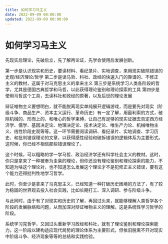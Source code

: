 ```yaml
---
title: 如何学习马主义
date: 2022-09-09 00:00:00
updated: 2022-09-09 00:00:00
---
```


# 如何学习马主义

先现实后理论，先破后立，先了解再论证，先学会使用后发展创新。

第一步是认识现实和历史，要读材料、看纪录片、实地调查，来用现实破除错误的史观/经济理论/哲学
第二步是读马哲、科社、政经的快速入门的靠谱的、不修正主义的教材，这属于对马克思主义的拿来主义
第三步是系统学习人类各阶段的哲学，尤其是德国古典哲学和马哲，以此获得理论鉴别和理论探索的工具
第四步是使用马哲这个工具，去读科社和政经的原著，以及后世的理论发展

辩证唯物主义要想明白，就不能脱离现实单纯展开逻辑游戏，而是要先对现实（阶级斗争、商品生产、资本主义运行、革命历史）有一定了解，用最利索的方式，破除机械的、形而上的、和唯心的哲学束缚，让自己有足够的现实证据去否定西方经济学、儒学、基因决定论、地理决定论、技术决定论、唯生产力论、机械唯物主义、线性阶段史观等等。这一环节需要阅读调研、看纪录片、实地调查、学习历史、和批判错误理论的文章，以获得感性经验和破拆错误的逻辑体系为主要形式。这时候，你已经不相信那些错误理论了。

这个时候，可以粗略的学一学马哲、政治经济学还有科学社会主义的教材。这时，你只是拿来了一种被奉为圭臬的理论，但你还没有理论鉴别和理论探索的能力，不知道为啥这个理论对，也不知道怎么发展这个理论才不是犯修正主义错误，要有这个能力还得批判性地学习哲学。

此时，你至少是拿来了马克思主义，已经知道一种打破历史困境的方法了，有了较为稳固的世界观去投入社会实践，比如长期打工、深入调研、参与阶级斗争。

与此同时，由于有了对现实和历史的了解，再回过头来，就能够理解人类哲学各个阶段的发展脉络和问题，从而加深对辩证唯物主义的理解。这是系统性学习哲学的阶段。

系统学习完哲学，又回过头重新学习政经和科社，就有了理论鉴别和理论探索能力。这一阶段以建构适应现代局势的理论体系为主要形式，但依旧脱离不开对现实中阶级斗争、经济现象等等的总结和实践检验。
